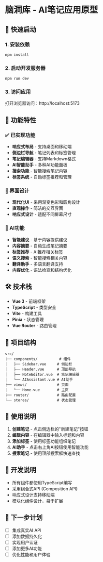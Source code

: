 # 脑洞库 - AI笔记应用原型

## 🚀 快速启动

### 1. 安装依赖
```bash
npm install
```

### 2. 启动开发服务器
```bash
npm run dev
```

### 3. 访问应用
打开浏览器访问：http://localhost:5173

## 📱 功能特性

### ✅ 已实现功能
- **响应式布局** - 支持桌面和移动端
- **侧边栏导航** - 笔记列表和标签管理
- **笔记编辑器** - 支持Markdown格式
- **AI智能助手** - 多种AI功能面板
- **搜索功能** - 智能搜索笔记内容
- **标签系统** - 自动标签推荐和管理

### 🎨 界面设计
- **现代化UI** - 采用渐变色彩和圆角设计
- **直观操作** - 简洁的交互界面
- **响应式设计** - 适配不同屏幕尺寸

### 🤖 AI功能
- **智能建议** - 基于内容提供建议
- **内容摘要** - 自动生成笔记摘要
- **标签推荐** - AI推荐相关标签
- **语义搜索** - 智能搜索相关内容
- **翻译助手** - 多语言翻译支持
- **内容优化** - 语法检查和结构优化

## 🛠️ 技术栈

- **Vue 3** - 前端框架
- **TypeScript** - 类型安全
- **Vite** - 构建工具
- **Pinia** - 状态管理
- **Vue Router** - 路由管理

## 📁 项目结构

```
src/
├── components/          # 组件
│   ├── Sidebar.vue     # 侧边栏
│   ├── Header.vue      # 顶部导航
│   ├── NoteEditor.vue  # 笔记编辑器
│   └── AIAssistant.vue # AI助手
├── views/              # 页面
│   └── Home.vue        # 主页
├── router/             # 路由配置
└── stores/             # 状态管理
```

## 🎯 使用说明

1. **创建笔记** - 点击侧边栏的"新建笔记"按钮
2. **编辑内容** - 在编辑器中输入标题和内容
3. **添加标签** - 使用标签功能组织笔记
4. **AI助手** - 点击右上角AI按钮使用智能功能
5. **搜索笔记** - 使用顶部搜索框快速查找

## 🔧 开发说明

- 所有组件都使用TypeScript编写
- 采用组合式API (Composition API)
- 响应式设计支持移动端
- 模块化组件设计，易于扩展

## 📝 下一步计划

- [ ] 集成真实AI API
- [ ] 添加数据持久化
- [ ] 实现用户认证
- [ ] 添加更多AI功能
- [ ] 优化性能和用户体验
